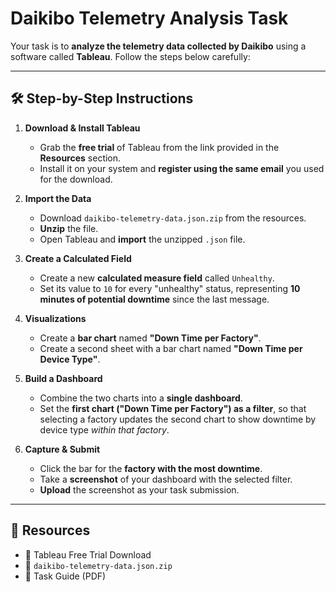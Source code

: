 # Daikibo Telemetry Analysis Task

Your task is to **analyze the telemetry data collected by Daikibo** using a software called **Tableau**. Follow the steps below carefully:

---

## 🛠️ Step-by-Step Instructions

1. **Download & Install Tableau**  
   - Grab the **free trial** of Tableau from the link provided in the **Resources** section.  
   - Install it on your system and **register using the same email** you used for the download.

2. **Import the Data**
   - Download `daikibo-telemetry-data.json.zip` from the resources.
   - **Unzip** the file.
   - Open Tableau and **import** the unzipped `.json` file.

3. **Create a Calculated Field**
   - Create a new **calculated measure field** called `Unhealthy`.
   - Set its value to `10` for every "unhealthy" status, representing **10 minutes of potential downtime** since the last message.

4. **Visualizations**
   - Create a **bar chart** named **"Down Time per Factory"**.
   - Create a second sheet with a bar chart named **"Down Time per Device Type"**.

5. **Build a Dashboard**
   - Combine the two charts into a **single dashboard**.
   - Set the **first chart ("Down Time per Factory") as a filter**, so that selecting a factory updates the second chart to show downtime by device type *within that factory*.

6. **Capture & Submit**
   - Click the bar for the **factory with the most downtime**.
   - Take a **screenshot** of your dashboard with the selected filter.
   - **Upload** the screenshot as your task submission.

---

## 📁 Resources
- 📎 Tableau Free Trial Download  
- 📎 `daikibo-telemetry-data.json.zip`  
- 📎 Task Guide (PDF)
